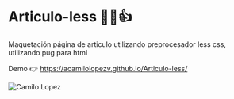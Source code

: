 # Articulo-less 👨‍💻👍

Maquetación página de articulo utilizando preprocesador less css, utilizando pug para html

Demo 👉 https://acamilolopezv.github.io/Articulo-less/

![Camilo Lopez](https://repository-images.githubusercontent.com/363020183/2264d780-a93f-11eb-975d-460736dab274)
